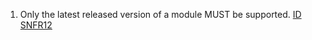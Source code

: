1. Only the latest released version of a module MUST be supported. [ID SNFR12](https://azure.github.io/Azure-Verified-Modules/specs/bcp/ptn/#id-snfr12---category-contributionsupport---versions-supported)
